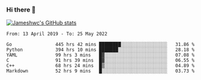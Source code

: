 ### Hi there 👋

[![Jameshwc's GitHub stats](https://github-readme-stats.vercel.app/api?username=jameshwc)](https://github.com/anuraghazra/github-readme-stats)

<!--START_SECTION:waka-->

```text
From: 13 April 2019 - To: 25 May 2022

Go                445 hrs 42 mins ████████░░░░░░░░░░░░░░░░░   31.86 %
Python            394 hrs 10 mins ███████░░░░░░░░░░░░░░░░░░   28.18 %
YAML              99 hrs 3 mins   █▓░░░░░░░░░░░░░░░░░░░░░░░   07.08 %
C                 91 hrs 39 mins  █▓░░░░░░░░░░░░░░░░░░░░░░░   06.55 %
C++               68 hrs 24 mins  █▒░░░░░░░░░░░░░░░░░░░░░░░   04.89 %
Markdown          52 hrs 9 mins   █░░░░░░░░░░░░░░░░░░░░░░░░   03.73 %
```

<!--END_SECTION:waka-->